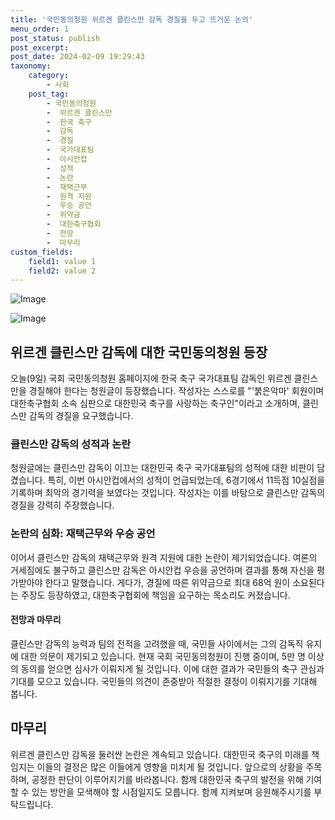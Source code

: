 ```yaml
---
title: '국민동의청원 위르겐 클린스만 감독 경질을 두고 뜨거운 논의'
menu_order: 1
post_status: publish
post_excerpt: 
post_date: 2024-02-09 19:29:43
taxonomy:
    category:
        - 사회
    post_tag:
        - 국민동의청원
        -  위르겐 클린스만
        -  한국 축구
        -  감독
        -  경질
        -  국가대표팀
        -  아시안컵
        -  성적
        -  논란
        -  재택근무
        -  원격 지원
        -  우승 공언
        -  위약금
        -  대한축구협회
        -  전망
        -  마무리
custom_fields:
    field1: value 1
    field2: value 2
---
```


![Image](https://imgnews.pstatic.net/image/437/2024/02/09/0000379064_001_20240209154201531.jpg?type=w647)

![Image](https://imgnews.pstatic.net/image/437/2024/02/09/0000379064_002_20240209154201578.jpg?type=w647)

## 위르겐 클린스만 감독에 대한 국민동의청원 등장
오늘(9일) 국회 국민동의청원 홈페이지에 한국 축구 국가대표팀 감독인 위르겐 클린스만을 경질해야 한다는 청원글이 등장했습니다. 작성자는 스스로를 "'붉은악마' 회원이며 대한축구협회 소속 심판으로 대한민국 축구를 사랑하는 축구인"이라고 소개하며, 클린스만 감독의 경질을 요구했습니다.
### 클린스만 감독의 성적과 논란
청원글에는 클린스만 감독이 이끄는 대한민국 축구 국가대표팀의 성적에 대한 비판이 담겼습니다. 특히, 이번 아시안컵에서의 성적이 언급되었는데, 6경기에서 11득점 10실점을 기록하며 최악의 경기력을 보였다는 것입니다. 작성자는 이를 바탕으로 클린스만 감독의 경질을 강력히 주장했습니다.
### 논란의 심화: 재택근무와 우승 공언
이어서 클린스만 감독의 재택근무와 원격 지원에 대한 논란이 제기되었습니다. 여론의 거세짐에도 불구하고 클린스만 감독은 아시안컵 우승을 공언하며 결과를 통해 자신을 평가받아야 한다고 말했습니다. 게다가, 경질에 따른 위약금으로 최대 68억 원이 소요된다는 주장도 등장하였고, 대한축구협회에 책임을 요구하는 목소리도 커졌습니다.
#### 전망과 마무리
클린스만 감독의 능력과 팀의 전적을 고려했을 때, 국민들 사이에서는 그의 감독직 유지에 대한 의문이 제기되고 있습니다. 현재 국회 국민동의청원이 진행 중이며, 5만 명 이상의 동의를 얻으면 심사가 이뤄지게 될 것입니다. 이에 대한 결과가 국민들의 축구 관심과 기대를 모으고 있습니다. 국민들의 의견이 존중받아 적절한 결정이 이뤄지기를 기대해 봅니다.
## 마무리
위르겐 클린스만 감독을 둘러싼 논란은 계속되고 있습니다. 대한민국 축구의 미래를 책임지는 이들의 결정은 많은 이들에게 영향을 미치게 될 것입니다. 앞으로의 상황을 주목하며, 공정한 판단이 이루어지기를 바라봅니다. 함께 대한민국 축구의 발전을 위해 기여할 수 있는 방안을 모색해야 할 시점일지도 모릅니다. 함께 지켜보며 응원해주시기를 부탁드립니다.
